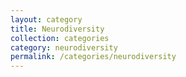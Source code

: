 ```yaml
---
layout: category
title: Neurodiversity
collection: categories
category: neurodiversity
permalink: /categories/neurodiversity
---
```

